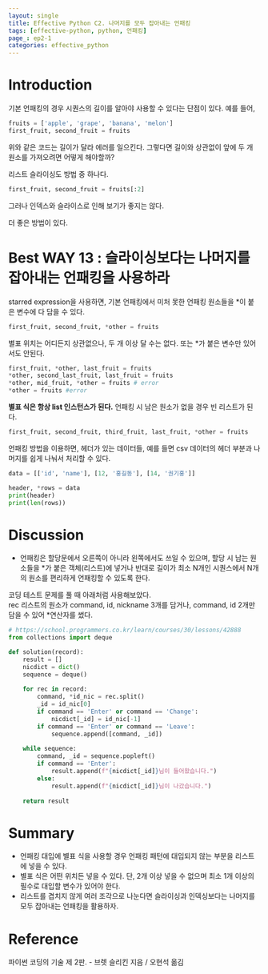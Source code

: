 ```yaml
---
layout: single
title: Effective Python C2. 나머지를 모두 잡아내는 언패킹
tags: [effective-python, python, 언패킹]
page_: ep2-1
categories: effective_python
---
```

# Introduction
기본 언패킹의 경우 시퀀스의 길이를 알아야 사용할 수 있다는 단점이 있다. 예를 들어,
```python
fruits = ['apple', 'grape', 'banana', 'melon']
first_fruit, second_fruit = fruits
```
위와 같은 코드는 길이가 달라 에러를 일으킨다.
그렇다면 길이와 상관없이 앞에 두 개 원소를 가져오려면 어떻게 해야할까?

리스트 슬라이싱도 방법 중 하나다.
```python
first_fruit, second_fruit = fruits[:2]
```
그러나 인덱스와 슬라이스로 인해 보기가 좋지는 않다.

더 좋은 방법이 있다.

# Best WAY 13 : 슬라이싱보다는 나머지를 잡아내는 언패킹을 사용하라
starred expression을 사용하면, 기본 언패킹에서 미처 못한 언패킹 원소들을 *이 붙은 변수에 다 담을 수 있다.
```python
first_fruit, second_fruit, *other = fruits
```
별표 위치는 어디든지 상관없으나, 두 개 이상 달 수는 없다. 또는 *가 붙은 변수만 있어서도 안된다.
```python
first_fruit, *other, last_fruit = fruits
*other, second_last_fruit, last_fruit = fruits
*other, mid_fruit, *other = fruits # error
*other = fruits #error
```

**별표 식은 항상 list 인스턴스가 된다.** 언패킹 시 남은 원소가 없을 경우 빈 리스트가 된다.
```python
first_fruit, second_fruit, third_fruit, last_fruit, *other = fruits
```

언패킹 방법을 이용하면, 헤더가 있는 데이터들, 예를 들면 csv 데이터의 헤더 부분과 나머지를 쉽게 나눠서 처리할 수 있다.
```python
data = [['id', 'name'], [12, '홍길동'], [14, '권기홍']]

header, *rows = data
print(header)
print(len(rows))
```

# Discussion
- 언패킹은 할당문에서 오른쪽이 아니라 왼쪽에서도 쓰일 수 있으며,
할당 시 남는 원소들을 *가 붙은 객체(리스트)에 넣거나 반대로 길이가 최소 N개인 시퀀스에서 N개의 원소를 편리하게 언패킹할 수 있도록 한다.

코딩 테스트 문제를 풀 때 아래처럼 사용해보았다.    
rec 리스트의 원소가 command, id, nickname 3개를 담거나, command, id 2개만 담을 수 있어 *연산자를 썼다.

````python
# https://school.programmers.co.kr/learn/courses/30/lessons/42888
from collections import deque

def solution(record):
    result = []
    nicdict = dict()
    sequence = deque()
    
    for rec in record:
        command, *id_nic = rec.split()
        _id = id_nic[0]
        if command == 'Enter' or command == 'Change':
            nicdict[_id] = id_nic[-1]
        if command == 'Enter' or command == 'Leave':
            sequence.append([command, _id])
                
    while sequence:
        command, _id = sequence.popleft()
        if command == 'Enter':
            result.append(f"{nicdict[_id]}님이 들어왔습니다.")
        else:
            result.append(f"{nicdict[_id]}님이 나갔습니다.")
    
    return result
````

# Summary
- 언패킹 대입에 별표 식을 사용할 경우 언패킹 패턴에 대입되지 않는 부분을 리스트에 넣을 수 있다.
- 별표 식은 어떤 위치든 넣을 수 있다. 단, 2개 이상 넣을 수 없으며 최소 1개 이상의 필수로 대입할 변수가 있어야 한다.
- 리스트를 겹치지 않게 여러 조각으로 나눈다면 슬라이싱과 인덱싱보다는 나머지를 모두 잡아내는 언패킹을 활용하자.

# Reference
파이썬 코딩의 기술 제 2판. -  브렛 슬리킨 지음 / 오현석 옮김   
